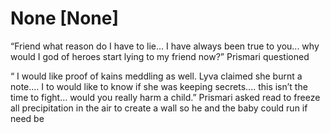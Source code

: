 # None [None]
“Friend what reason do I have to lie... I have always been true to you... why would I god of heroes start lying to my friend now?” Prismari questioned 

“ I would like proof of kains meddling as well. Lyva claimed she burnt a note.... I to would like to know if she was keeping secrets.... this isn’t the time to fight... would you really harm a child.” Prismari asked read to freeze all precipitation in the air to create a wall so he and the baby could run if need be
